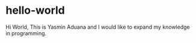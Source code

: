 # hello-world

Hi World,
This is Yasmin Aduana and I would like to expand my knowledge in programming.
